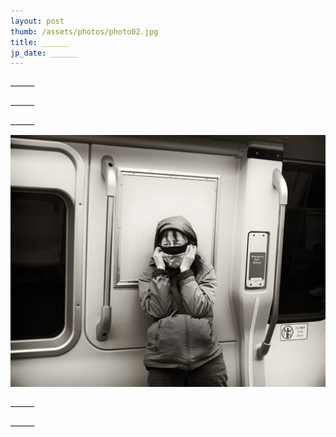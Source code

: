 ```yaml
---
layout: post
thumb: /assets/photos/photo02.jpg
title: ______
jp_date: ______
---
```

<div class="header">
  <p class="title">______</p>
  <p class="date">______</p>
</div>

<p>
______
</p>
<img src="/assets/wo.jpg" alt="">
<p>
______
</p>
<p>
______
</p>
